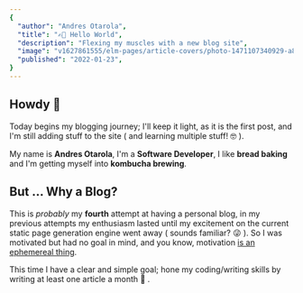 ```yaml
---
{
  "author": "Andres Otarola",
  "title": "✍🏽 Hello World",
  "description": "Flexing my muscles with a new blog site",
  "image": "v1627861555/elm-pages/article-covers/photo-1471107340929-a87cd0f5b5f3_mczjfg.jpg",
  "published": "2022-01-23",
}
---
```


## Howdy 👋

Today begins my blogging journey; I'll keep it light, as it is the first post, and I'm still
adding stuff to the site ( and learning multiple stuff! 🤓 ).

My name is **Andres Otarola**, I'm a **Software Developer**, I like **bread baking** and I'm getting myself into **kombucha brewing**.

## But ... Why a Blog?

This is _probably_ my **fourth** attempt at having a personal blog, in my previous attempts my enthusiasm 
lasted until my excitement on the current static page generation engine went away ( sounds familiar? 😜 ). 
So I was motivated but had no goal in mind, and you know, motivation [is an ephemereal thing][ephemereal-motivation]. 

This time I have a clear and simple goal; hone my coding/writing skills by writing at least 
one article a month 💪 .

[ephemereal-motivation]: https://www.psychologytoday.com/us/basics/motivation
